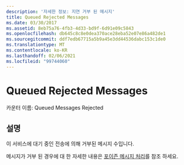 ```yaml
---
description: '자세한 정보: 지연 거부 된 메시지'
title: Queued Rejected Messages
ms.date: 03/30/2017
ms.assetid: 8eb75a76-4fb3-4d33-bd9f-6d91e09c5843
ms.openlocfilehash: db645c8c8e0dea370ace28eba52e07e86a482de1
ms.sourcegitcommit: ddf7edb67715a5b9a45e3dd44536dabc153c1de0
ms.translationtype: MT
ms.contentlocale: ko-KR
ms.lasthandoff: 02/06/2021
ms.locfileid: "99744060"
---
```

# <a name="queued-rejected-messages"></a>Queued Rejected Messages

카운터 이름: Queued Messages Rejected  
  
## <a name="description"></a>설명  

 이 서비스에 대기 중인 전송에 의해 거부된 메시지 수입니다.  
  
 메시지가 거부 된 경우에 대 한 자세한 내용은 [포이즌 메시지 처리](../../feature-details/poison-message-handling.md)를 참조 하세요.
